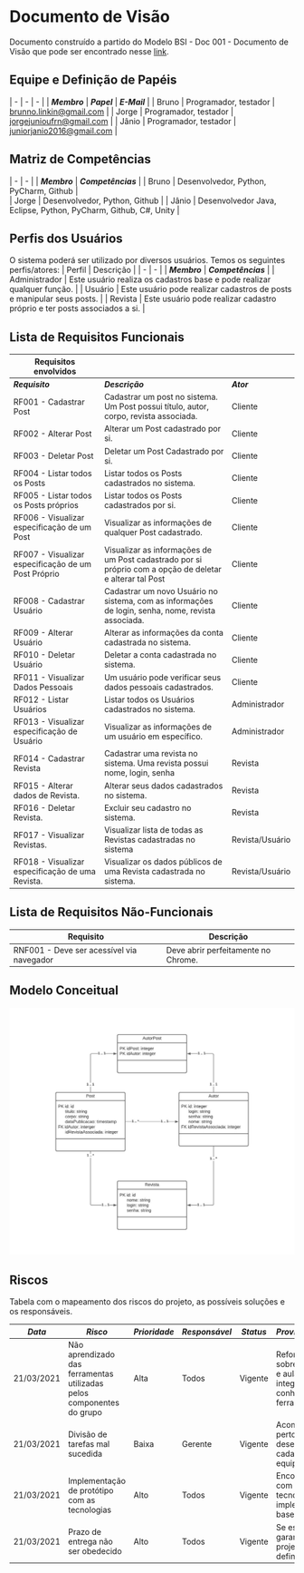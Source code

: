 # Documento de Visão

Documento construído a partido do Modelo BSI - Doc 001 - Documento de Visão que pode ser encontrado nesse [link](https://docs.google.com/document/d/1DPBcyGHgflmz5RDsZQ2X8KVBPoEF5PdAz9BBNFyLa6A/edit?usp=sharing). 

## Equipe e Definição de Papéis
| - | - | - |
|  ***Membro*** | ***Papel*** | ***E-Mail*** |
| Bruno | Programador, testador | brunno.linkin@gmail.com |
| Jorge | Programador, testador | jorgejunioufrn@gmail.com |
| Jânio | Programador, testador | juniorjanio2016@gmail.com |

## Matriz de Competências
| - | - |
|  ***Membro*** | ***Competências*** | 
| Bruno | Desenvolvedor, Python, PyCharm, Github |  
| Jorge | Desenvolvedor, Python, Github |
| Jânio | Desenvolvedor Java, Eclipse, Python, PyCharm, Github, C#, Unity |

## Perfis dos Usuários
O sistema poderá ser utilizado por diversos usuários. Temos os seguintes perfis/atores:
| Perfil | Descrição |
| - | - |
|  ***Membro*** | ***Competências*** | 
| Administrador | Este usuário realiza os cadastros base e pode realizar qualquer função. | 
| Usuário | Este usuário pode realizar cadastros de posts e manipular seus posts. |
| Revista | Este usuário pode realizar cadastro próprio e ter posts associados a si. |

## Lista de Requisitos Funcionais

| Requisitos envolvidos | | |
| - | - | - |
|  ***Requisito*** | ***Descrição*** | ***Ator*** |
| RF001 - Cadastrar Post | Cadastrar um post no sistema. Um Post possui título, autor, corpo, revista associada. | Cliente |
| RF002 - Alterar Post | Alterar um Post cadastrado por si. | Cliente |
| RF003 - Deletar Post  | Deletar um Post Cadastrado por si.  | Cliente |
| RF004 - Listar todos os Posts  | Listar todos os Posts cadastrados no sistema.  | Cliente  |
| RF005 - Listar todos os Posts próprios | Listar todos os Posts cadastrados por si.  | Cliente  |
| RF006 - Visualizar especificação de um Post | Visualizar as informações de qualquer Post cadastrado.  |  Cliente |
| RF007 - Visualizar especificação de um Post Próprio |  Visualizar as informações de um Post cadastrado por si próprio com a opção de deletar e alterar tal Post | Cliente  |
| RF008 - Cadastrar Usuário | Cadastrar um novo Usuário no sistema, com as informações de login, senha, nome, revista associada. | Cliente |
| RF009 - Alterar Usuário | Alterar as informações da conta cadastrada no sistema. | Cliente |
| RF010 - Deletar Usuário | Deletar a conta cadastrada no sistema. | Cliente |
| RF011 - Visualizar Dados Pessoais | Um usuário pode verificar seus dados pessoais cadastrados. | Cliente |
| RF012 - Listar Usuários | Listar todos os Usuários cadastrados no sistema. | Administrador |
| RF013 - Visualizar especificação de Usuário | Visualizar as informações de um usuário em específico. | Administrador |
| RF014 - Cadastrar Revista | Cadastrar uma revista no sistema. Uma revista possui  nome, login, senha | Revista |
| RF015 - Alterar dados de Revista. | Alterar seus dados cadastrados no sistema. | Revista |
| RF016 - Deletar Revista. | Excluir seu cadastro no sistema. | Revista |
| RF017 - Visualizar Revistas. | Visualizar lista de todas as Revistas cadastradas no sistema | Revista/Usuário |
| RF018 - Visualizar especificação de uma Revista. | Visualizar os dados públicos de uma Revista cadastrada no sistema. | Revista/Usuário |


## Lista de Requisitos Não-Funcionais
 
| Requisito | Descrição |
| - | - |
| RNF001 - Deve ser acessível via navegador | Deve abrir perfeitamente no Chrome. |

## Modelo Conceitual

![alt text](https://github.com/jan1o/DepPosts/blob/master/docs/images/diagra_classes.jpeg?raw=true)


## Riscos

Tabela com o mapeamento dos riscos do projeto, as possíveis soluções e os responsáveis.

|  ***Data*** | ***Risco*** | ***Prioridade*** | ***Responsável*** | ***Status*** | ***Providência/Solução*** |
| - | - | - | - | - | - |
| 21/03/2021 | Não aprendizado das ferramentas utilizadas pelos componentes do grupo | Alta | Todos | Vigente | Reforçar estudos sobre as ferramentas e aulas com a integrante que conhece a ferramenta |
| 21/03/2021 | Divisão de tarefas mal sucedida | Baixa | Gerente | Vigente | Acompanhar de perto o desenvolvimento de cada membro da equipe |
| 21/03/2021 | Implementação de protótipo com as tecnologias | Alto | Todos | Vigente | Encontrar tutorial com a maioria da tecnologia e implementar um caso base do sistema |
| 21/03/2021 | Prazo de entrega não ser obedecido | Alto | Todos | Vigente | Se esforçar para garantir a entrega do projeto no prazo definido. |

